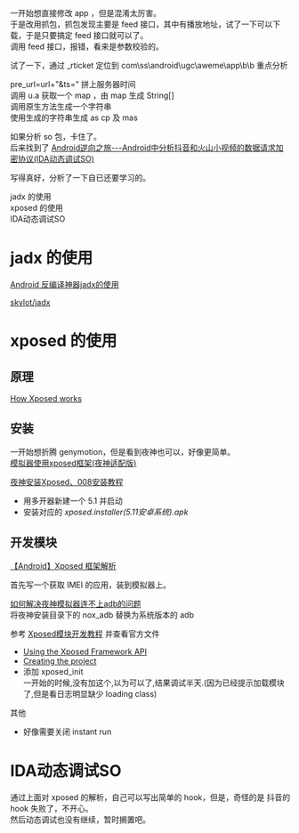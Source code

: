 一开始想直接修改 app ，但是混淆太厉害。  
于是改用抓包，抓包发现主要是 feed 接口，其中有播放地址，试了一下可以下载，于是只要搞定 feed 接口就可以了。  
调用 feed 接口，报错，看来是参数校验的。  


试了一下，通过 _rticket 定位到 com\ss\android\ugc\aweme\app\b\b  重点分析


pre_url=url+"&ts=" 拼上服务器时间  
调用 u.a 获取一个 map ，由 map 生成 String[]  
调用原生方法生成一个字符串  
使用生成的字符串生成 as cp 及 mas 

如果分析 so 包，卡住了。  
后来找到了 [Android逆向之旅---Android中分析抖音和火山小视频的数据请求加密协议(IDA动态调试SO)](http://blog.csdn.net/f0ed9czn4ly992g/article/details/78780254)  

写得真好，分析了一下自已还要学习的。  

jadx 的使用  
xposed 的使用  
IDA动态调试SO  

# jadx 的使用
[Android 反编译神器jadx的使用](http://blog.csdn.net/Fisher_3/article/details/78654450)

[skylot/jadx](https://github.com/skylot/jadx)

# xposed 的使用
## 原理
[How Xposed works](https://github.com/rovo89/XposedBridge/wiki/Development-tutorial#how-xposed-works)

## 安装
一开始想折腾 genymotion，但是看到夜神也可以，好像更简单。  
[模拟器使用xposed框架(夜神适配版)](https://bbs.yeshen.com/forum.php?mod=viewthread&tid=1175&extra=page%3D1)

[夜神安装Xposed、008安装教程](https://bbs.yeshen.com/forum.php?mod=viewthread&tid=1175&page=50#pid26994)
* 用多开器新建一个 5.1 并启动
* 安装对应的 *xposed.installer(5.11安卓系统).apk*

## 开发模块
[【Android】Xposed 框架解析](http://blog.csdn.net/walid1992/article/details/52976084)

首先写一个获取 IMEI 的应用，装到模拟器上。

[如何解决夜神模拟器连不上adb的问题](http://blog.csdn.net/leon1741/article/details/54896861)  
将夜神安装目录下的 nox_adb 替换为系统版本的 adb

参考
[Xposed模块开发教程](http://blog.csdn.net/zhangmiaoping23/article/details/54891387)
并查看官方文件
* [Using the Xposed Framework API](https://github.com/rovo89/XposedBridge/wiki/Using-the-Xposed-Framework-API)
* [Creating the project](https://github.com/rovo89/XposedBridge/wiki/Development-tutorial#creating-the-project)
* 添加 xposed_init  
一开始的时候,没有加这个,以为可以了,结果调试半天.(因为已经提示加载模块了,但是看日志明显缺少 loading class)

其他
* 好像需要关闭 instant run

# IDA动态调试SO  
通过上面对 xposed 的解析，自己可以写出简单的 hook，但是，奇怪的是 抖音的 hook 失败了，不开心。  
然后动态调试也没有继续，暂时搁置吧。